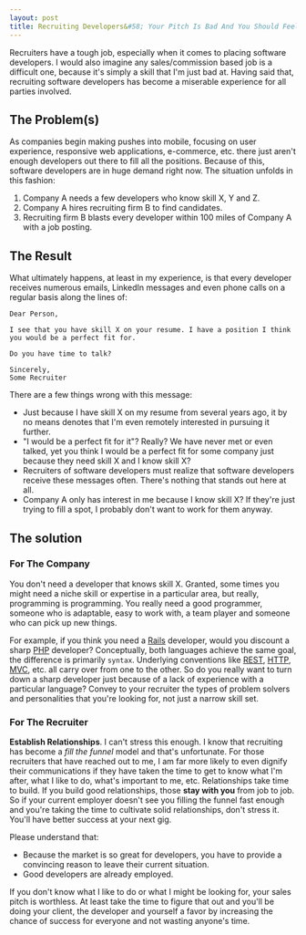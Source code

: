 ```yaml
---
layout: post
title: Recruiting Developers&#58; Your Pitch Is Bad And You Should Feel Bad
---
```


Recruiters have a tough job, especially when it comes to placing software developers. I would also imagine any sales/commission based job is a difficult one, because it's simply a skill that I'm just bad at. Having said that, recruiting software developers has become a miserable experience for all parties involved.

## The Problem(s)

As companies begin making pushes into mobile, focusing on user experience, responsive web applications, e-commerce, etc. there just aren't enough developers out there to fill all the positions. Because of this, software developers are in huge demand right now. The situation unfolds in this fashion:

1. Company A needs a few developers who know skill X, Y and Z.
2. Company A hires recruiting firm B to find candidates.
3. Recruiting firm B blasts every developer within 100 miles of Company A with a job posting.

## The Result

What ultimately happens, at least in my experience, is that every developer receives numerous emails, LinkedIn messages and even phone calls on a regular basis along the lines of:

```
Dear Person,

I see that you have skill X on your resume. I have a position I think you would be a perfect fit for.

Do you have time to talk?

Sincerely,
Some Recruiter
```

There are a few things wrong with this message:

* Just because I have skill X on my resume from several years ago, it by no means denotes that I'm even remotely interested in pursuing it further.
* "I would be a perfect fit for it"? Really? We have never met or even talked, yet you think I would be a perfect fit for some company just because they need skill X and I know skill X?
* Recruiters of software developers must realize that software developers receive these messages often. There's nothing that stands out here at all.
* Company A only has interest in me because I know skill X? If they're just trying to fill a spot, I probably don't want to work for them anyway.

## The solution

### For The Company

You don't need a developer that knows skill X. Granted, some times you might need a niche skill or expertise in a particular area, but really, programming is programming. You really need a good programmer, someone who is adaptable, easy to work with, a team player and someone who can pick up new things.

For example, if you think you need a [Rails](http://rubyonrails.org/) developer, would you discount a sharp [PHP](http://php.net/) developer? Conceptually, both languages achieve the same goal, the difference is primarily `syntax`. Underlying conventions like [REST](http://en.wikipedia.org/wiki/Representational_state_transfer), [HTTP](http://en.wikipedia.org/wiki/Hypertext_Transfer_Protocol), [MVC](http://en.wikipedia.org/wiki/Model%E2%80%93view%E2%80%93controller), etc. all carry over from one to the other. So do you really want to turn down a sharp developer just because of a lack of experience with a particular language? Convey to your recruiter the types of problem solvers and personalities that you're looking for, not just a narrow skill set.

### For The Recruiter

**Establish Relationships**. I can't stress this enough. I know that recruiting has become a *fill the funnel* model and that's unfortunate. For those recruiters that have reached out to me, I am far more likely to even dignify their communications if they have taken the time to get to know what I'm after, what I like to do, what's important to me, etc. Relationships take time to build. If you build good relationships, those **stay with you** from job to job. So if your current employer doesn't see you filling the funnel fast enough and you're taking the time to cultivate solid relationships, don't stress it. You'll have better success at your next gig.

Please understand that:

* Because the market is so great for developers, you have to provide a convincing reason to leave their current situation.
* Good developers are already employed.

If you don't know what I like to do or what I might be looking for, your sales pitch is worthless. At least take the time to figure that out and you'll be doing your client, the developer and yourself a favor by increasing the chance of success for everyone and not wasting anyone's time.
